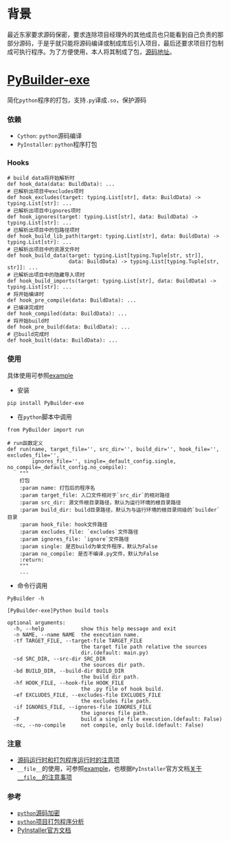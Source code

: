 # 背景
最近东家要求源码保密，要求连除项目经理外的其他成员也只能看到自己负责的那部分源码，于是乎就只能将源码编译或制成库后引入项目，最后还要求项目打包制成可执行程序。为了方便使用，本人将其制成了包，[源码地址](https://github.com/leocll/PyBuilder)。

# [PyBuilder-exe](https://github.com/leocll/PyBuilder)
简化`python`程序的打包，支持`.py`译成`.so`，保护源码

### 依赖
- `Cython`: `python`源码编译
- `PyInstaller`: `python`程序打包

### Hooks
```
# build data将开始解析时
def hook_data(data: BuildData): ...
# 已解析出项目中excludes项时
def hook_excludes(target: typing.List[str], data: BuildData) -> typing.List[str]: ...
# 已解析出项目中ignores项时
def hook_ignores(target: typing.List[str], data: BuildData) -> typing.List[str]: ...
# 已解析出项目中的包路径项时
def hook_build_lib_path(target: typing.List[str], data: BuildData) -> typing.List[str]: ...
# 已解析出项目中的资源文件时
def hook_build_data(target: typing.List[typing.Tuple[str, str]],
                    data: BuildData) -> typing.List[typing.Tuple[str, str]]: ...
# 已解析出项目中的隐藏导入项时
def hook_build_imports(target: typing.List[str], data: BuildData) -> typing.List[str]: ...
# 将开始编译时
def hook_pre_compile(data: BuildData): ...
# 已编译完成时
def hook_compiled(data: BuildData): ...
# 将开始build时
def hook_pre_build(data: BuildData): ...
# 已build完成时
def hook_built(data: BuildData): ...
```

### 使用
具体使用可参照[example](https://github.com/leocll/PyBuilder/tree/master/tests)
- 安装
```
pip install PyBuilder-exe
```
- 在`python`脚本中调用
```
from PyBuilder import run

# run函数定义
def run(name, target_file='', src_dir='', build_dir='', hook_file='', excludes_file='',
        ignores_file='', single=_default_config.single, no_compile=_default_config.no_compile):
    """
    打包
    :param name: 打包后的程序名
    :param target_file: 入口文件相对于`src_dir`的相对路径
    :param src_dir: 源文件根目录路径，默认为运行环境的根目录路径
    :param build_dir: build目录路径，默认为与运行环境的根目录同级的`builder`目录
    :param hook_file: hook文件路径
    :param excludes_file: `excludes`文件路径
    :param ignores_file: `ignore`文件路径
    :param single: 是否build为单文件程序，默认为False
    :param no_compile: 是否不编译.py文件，默认为False
    :return:
    """
    ...
```
- 命令行调用
```
PyBuilder -h
```
```
[PyBuilder-exe]Python build tools

optional arguments:
  -h, --help            show this help message and exit
  -n NAME, --name NAME  the execution name.
  -tf TARGET_FILE, --target-file TARGET_FILE
                        the target file path relative the sources
                        dir.(default: main.py)
  -sd SRC_DIR, --src-dir SRC_DIR
                        the sources dir path.
  -bd BUILD_DIR, --build-dir BUILD_DIR
                        the build dir path.
  -hf HOOK_FILE, --hook-file HOOK_FILE
                        the .py file of hook build.
  -ef EXCLUDES_FILE, --excludes-file EXCLUDES_FILE
                        the excludes file path.
  -if IGNORES_FILE, --ignores-file IGNORES_FILE
                        the ignores file path.
  -F                    build a single file execution.(default: False)
  -nc, --no-compile     not compile, only build.(default: False)
```

### 注意
- [源码运行时和打包程序运行时的注意项](https://pyinstaller.readthedocs.io/en/stable/runtime-information.html#run-time-information)
- `__file__`的使用，可参照[example](https://github.com/leocll/PyBuilder/tree/master/tests/example2-1)，也根据`PyInstaller`官方文档[关于`__file__`的注意事项](https://pyinstaller.readthedocs.io/en/stable/runtime-information.html#using-file)

### 参考
- [`python`源码加密](https://www.fythonfang.com/blog/2018/11/3/encrypt-protect-python-code)
- [`python`项目打包程序分析](https://docs.python-guide.org/shipping/freezing/)
- [PyInstaller官方文档](https://pyinstaller.readthedocs.io/en/stable/)